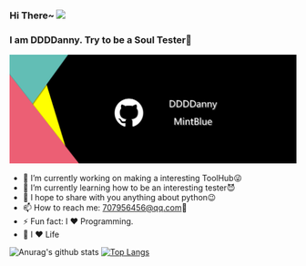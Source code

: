 ### Hi There~ <img src="https://media.giphy.com/media/hvRJCLFzcasrR4ia7z/giphy.gif" width="25px">   
### I am DDDDanny. Try to be a Soul Tester👻

![avatar](https://github.com/DDDDanny/DDDDanny/blob/master/D%26%26G.png)
<!--
**DDDDanny/DDDDanny** is a ✨ _special_ ✨ repository because its `README.md` (this file) appears on your GitHub profile.
Here are some ideas to get you started:
-->

* 🔭 I’m currently working on making a interesting ToolHub😜
* 🌱 I’m currently learning how to be an interesting tester😈  
* 💬 I hope to share with you anything about python😉
* 📫 How to reach me: 707956456@qq.com🎯
* ⚡ Fun fact: I :heart: Programming. 
* 🌈 I :heart: Life
  
![Anurag's github stats](https://github-readme-stats.vercel.app/api?username=DDDDanny&hide=contribs,prs&theme=vue-dark&show_icons=true&line_height=30)
[![Top Langs](https://github-readme-stats.vercel.app/api/top-langs/?username=DDDDanny&layout=compact&theme=vue-dark)](https://github.com/anuraghazra/github-readme-stats)

